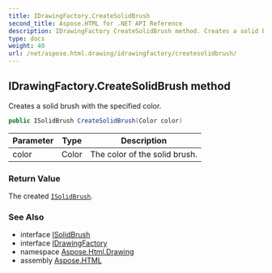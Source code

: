 ```yaml
---
title: IDrawingFactory.CreateSolidBrush
second_title: Aspose.HTML for .NET API Reference
description: IDrawingFactory CreateSolidBrush method. Creates a solid brush with the specified color
type: docs
weight: 40
url: /net/aspose.html.drawing/idrawingfactory/createsolidbrush/
---
```

## IDrawingFactory.CreateSolidBrush method

Creates a solid brush with the specified color.

```csharp
public ISolidBrush CreateSolidBrush(Color color)
```

| Parameter | Type | Description |
| --- | --- | --- |
| color | Color | The color of the solid brush. |

### Return Value

The created [`ISolidBrush`](../../isolidbrush/).

### See Also

* interface [ISolidBrush](../../isolidbrush/)
* interface [IDrawingFactory](../)
* namespace [Aspose.Html.Drawing](../../../aspose.html.drawing/)
* assembly [Aspose.HTML](../../../)

